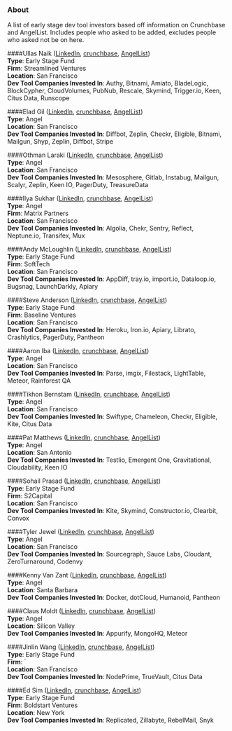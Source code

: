 ### About 
A list of early stage dev tool investors based off information on Crunchbase and AngelList. Includes people who asked to be added, excludes people who asked not be on here. 

####Ullas Naik ([LinkedIn](https://www.linkedin.com/in/ullasnaik), [crunchbase](https://www.crunchbase.com/person/ullas-naik#/entity), [AngelList](https://angel.co/ullas-naik))  
**Type**: Early Stage Fund  
**Firm**: Streamlined Ventures  
**Location**: San Francisco  
**Dev Tool Companies Invested In**: Authy, Bitnami, Amiato, BladeLogic, BlockCypher, CloudVolumes, PubNub, Rescale, Skymind, Trigger.io, Keen, Citus Data, Runscope

####Elad Gil ([LinkedIn](https://www.linkedin.com/in/eladgil), [crunchbase](https://www.crunchbase.com/person/elad-gil#/entity), [AngelList](https://angel.co/eladgil))  
**Type**: Angel  
**Location**: San Francisco  
**Dev Tool Companies Invested In**: Diffbot, Zeplin, Checkr, Eligible, Bitnami, Mailgun, Shyp, Zeplin, Diffbot, Stripe

####Othman Laraki ([LinkedIn](https://www.linkedin.com/in/othmanlaraki), [crunchbase](https://www.crunchbase.com/person/othman-laraki#/entity), [AngelList](https://angel.co/othman))  
**Type**: Angel  
**Location**: San Francisco  
**Dev Tool Companies Invested In**: Mesosphere, Gitlab, Instabug, Mailgun, Scalyr, Zeplin, Keen IO, PagerDuty, TreasureData

####Ilya Sukhar ([LinkedIn](https://www.linkedin.com/in/ilyasukhar), [crunchbase](https://www.crunchbase.com/person/ilya-sukhar), [AngelList](https://angel.co/ilya-sukhar))  
**Type**: Angel  
**Firm**: Matrix Partners  
**Location**: San Francisco  
**Dev Tool Companies Invested In**: Algolia, Chekr, Sentry, Reflect, Neptune.io, Transifex, Mux

####Andy McLoughlin ([LinkedIn](https://www.linkedin.com/in/andymcloughlin), [crunchbase](https://www.crunchbase.com/person/andy-mcloughlin#/entity), [AngelList](https://angel.co/bandrew))  
**Type**: Early Stage Fund  
**Firm**: SoftTech  
**Location**: San Francisco  
**Dev Tool Companies Invested In**: AppDiff, tray.io, import.io, Dataloop.io, Bugsnag, LaunchDarkly, Apiary

####Steve Anderson ([LinkedIn](https://www.linkedin.com/in/steveatbaseline), [crunchbase](https://www.crunchbase.com/person/steve-anderson#/entity), [AngelList](https://angel.co/standers))  
**Type**: Early Stage Fund  
**Firm**: Baseline Ventures  
**Location**: San Francisco  
**Dev Tool Companies Invested In**: Heroku, Iron.io, Apiary, Librato, Crashlytics, PagerDuty, Pantheon

####Aaron Iba ([LinkedIn](https://www.linkedin.com/in/aaroniba), [crunchbase](https://www.crunchbase.com/person/aaron-iba#/entity), [AngelList](https://angel.co/aaroniba))  
**Type**: Angel  
**Location**: San Francisco  
**Dev Tool Companies Invested In**: Parse, imgix, Filestack, LightTable, Meteor, Rainforest QA

####Tikhon Bernstam ([LinkedIn](https://www.linkedin.com/in/tikhonbernstam), [crunchbase](https://www.crunchbase.com/person/tikhon-bernstam), [AngelList](https://angel.co/tikhon))  
**Type**: Angel  
**Location**: San Francisco  
**Dev Tool Companies Invested In**: Swiftype, Chameleon, Checkr, Eligible, Kite, Citus Data

####Pat Matthews ([LinkedIn](https://www.linkedin.com/in/pamatthe), [crunchbase](https://www.google.com/search?q=Pat+Matthews&oq=Pat+Matthews&aqs=chrome..69i57j69i59l3j0l2.452j0j7&sourceid=chrome&ie=UTF-8), [AngelList](https://angel.co/patmatthews))  
**Type**: Angel  
**Location**: San Antonio  
**Dev Tool Companies Invested In**: Testlio, Emergent One, Gravitational, Cloudability, Keen IO

####Sohail Prasad ([LinkedIn](https://www.linkedin.com/in/sohailprasad), [crunchbase](https://www.google.com/url?sa=t&rct=j&q=&esrc=s&source=web&cd=2&ved=0ahUKEwjKjNWFlp_QAhVmwVQKHarpDTQQFggjMAE&url=https%3A%2F%2Fwww.crunchbase.com%2Fperson%2Fsohail-prasad&usg=AFQjCNH3MGUjWBOkhnwozwxaFrexGwGnOQ&sig2=dSCkf-1E1OuP75qrKYBq2A&cad=rja), [AngelList](https://angel.co/sohail))  
**Type**: Early Stage Fund  
**Firm**: S2Capital  
**Location**: San Francisco  
**Dev Tool Companies Invested In**: Kite, Skymind, Constructor.io, Clearbit, Convox

####Tyler Jewel ([LinkedIn](https://www.linkedin.com/in/tylerjewell), [crunchbase](https://www.crunchbase.com/person/tyler-jewell#/entity), [AngelList](https://angel.co/tylerjewell))  
**Type**: Angel  
**Location**: San Francisco  
**Dev Tool Companies Invested In**: Sourcegraph, Sauce Labs, Cloudant, ZeroTurnaround, Codenvy

####Kenny Van Zant ([LinkedIn](https://www.linkedin.com/in/kennyvanzant), [crunchbase](https://www.crunchbase.com/person/kenny-van-zant#/entity), [AngelList](https://angel.co/kennyvz))  
**Type**: Angel  
**Location**: Santa Barbara  
**Dev Tool Companies Invested In**: Docker, dotCloud, Humanoid, Pantheon

####Claus Moldt ([LinkedIn](https://www.linkedin.com/in/clausmoldt), [crunchbase](https://www.crunchbase.com/person/claus-moldt#/entity), [AngelList](https://angel.co/claus-mpath-com))  
**Type**: Angel  
**Location**: Silicon Valley  
**Dev Tool Companies Invested In**: Appurify, MongoHQ, Meteor

####Jinlin Wang ([LinkedIn](https://www.linkedin.com/in/jinlinwang), [crunchbase](https://www.crunchbase.com/person/jinlin-wang#/entity), [AngelList](https://angel.co/jinlin-wang-us))  
**Type**: Early Stage Fund  
**Firm**: `  
**Location**: San Francisco  
**Dev Tool Companies Invested In**: NodePrime, TrueVault, Citus Data

####Ed Sim ([LinkedIn](https://www.linkedin.com/in/edsim), [crunchbase](https://www.crunchbase.com/person/ed-sim), [AngelList](https://angel.co/edsim))  
**Type**: Early Stage Fund  
**Firm**: Boldstart Ventures  
**Location**: New York  
**Dev Tool Companies Invested In**: Replicated, Zillabyte, RebelMail, Snyk